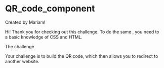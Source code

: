 # QR_code_component
Created by Mariam!

Hi! 
Thank you for checking out this challenge. 
To do the same , you need to a basic knowledge of CSS and HTML.

The challenge 

Your challenge is to build the QR code, which then allows you to redirect to another website.





